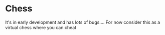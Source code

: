 # Chess


It's in early development and has lots of bugs.... For now consider this as a virtual chess where you can cheat
